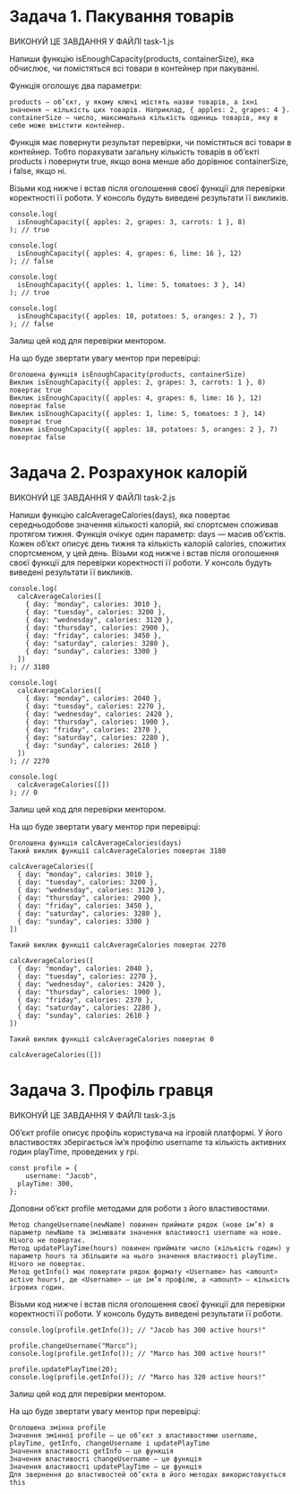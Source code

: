# Задача 1. Пакування товарів​

ВИКОНУЙ ЦЕ ЗАВДАННЯ У ФАЙЛІ task-1.js


Напиши функцію isEnoughCapacity(products, containerSize), яка обчислює, чи помістяться всі товари в контейнер при пакуванні.


Функція оголошує два параметри:

    products — об’єкт, у якому ключі містять назви товарів, а їхні значення — кількість цих товарів. Наприклад, { apples: 2, grapes: 4 }.
    containerSize — число, максимальна кількість одиниць товарів, яку в себе може вмістити контейнер.


Функція має повернути результат перевірки, чи помістяться всі товари в контейнер. Тобто порахувати загальну кількість товарів в об’єкті products і повернути true, якщо вона менше або дорівнює containerSize, і false, якщо ні.


Візьми код нижче і встав після оголошення своєї функції для перевірки коректності її роботи. У консоль будуть виведені результати її викликів.

    console.log(
      isEnoughCapacity({ apples: 2, grapes: 3, carrots: 1 }, 8)
    ); // true
    
    console.log(
      isEnoughCapacity({ apples: 4, grapes: 6, lime: 16 }, 12)
    ); // false
    
    console.log(
      isEnoughCapacity({ apples: 1, lime: 5, tomatoes: 3 }, 14)
    ); // true
    
    console.log(
      isEnoughCapacity({ apples: 18, potatoes: 5, oranges: 2 }, 7)
    ); // false

Залиш цей код для перевірки ментором.

На що буде звертати увагу ментор при перевірці:​

    Оголошена функція isEnoughCapacity(products, containerSize)
    Виклик isEnoughCapacity({ apples: 2, grapes: 3, carrots: 1 }, 8) повертає true
    Виклик isEnoughCapacity({ apples: 4, grapes: 6, lime: 16 }, 12) повертає false
    Виклик isEnoughCapacity({ apples: 1, lime: 5, tomatoes: 3 }, 14) повертає true
    Виклик isEnoughCapacity({ apples: 18, potatoes: 5, oranges: 2 }, 7) повертає false


# Задача 2. Розрахунок калорій​

ВИКОНУЙ ЦЕ ЗАВДАННЯ У ФАЙЛІ task-2.js

Напиши функцію calcAverageCalories(days), яка повертає середньодобове значення кількості калорій, які спортсмен споживав протягом тижня. Функція очікує один параметр: days — масив об’єктів. Кожен об’єкт описує день тижня та кількість калорій calories, спожитих спортсменом, у цей день. Візьми код нижче і встав після оголошення своєї функції для перевірки коректності її роботи. У консоль будуть виведені результати її викликів.

    console.log(
      calcAverageCalories([
        { day: "monday", calories: 3010 },
        { day: "tuesday", calories: 3200 },
        { day: "wednesday", calories: 3120 },
        { day: "thursday", calories: 2900 },
        { day: "friday", calories: 3450 },
        { day: "saturday", calories: 3280 },
        { day: "sunday", calories: 3300 }
      ])
    ); // 3180
    
    console.log(
      calcAverageCalories([
        { day: "monday", calories: 2040 },
        { day: "tuesday", calories: 2270 },
        { day: "wednesday", calories: 2420 },
        { day: "thursday", calories: 1900 },
        { day: "friday", calories: 2370 },
        { day: "saturday", calories: 2280 },
        { day: "sunday", calories: 2610 }
      ])
    ); // 2270
    
    console.log(
      calcAverageCalories([])
    ); // 0

Залиш цей код для перевірки ментором.

На що буде звертати увагу ментор при перевірці:​

    Оголошена функція calcAverageCalories(days)
    Такий виклик функції calcAverageCalories повертає 3180

    calcAverageCalories([
      { day: "monday", calories: 3010 },
      { day: "tuesday", calories: 3200 },
      { day: "wednesday", calories: 3120 },
      { day: "thursday", calories: 2900 },
      { day: "friday", calories: 3450 },
      { day: "saturday", calories: 3280 },
      { day: "sunday", calories: 3300 }
    ])

    Такий виклик функції calcAverageCalories повертає 2270

    calcAverageCalories([
      { day: "monday", calories: 2040 },
      { day: "tuesday", calories: 2270 },
      { day: "wednesday", calories: 2420 },
      { day: "thursday", calories: 1900 },
      { day: "friday", calories: 2370 },
      { day: "saturday", calories: 2280 },
      { day: "sunday", calories: 2610 }
    ])

    Такий виклик функції calcAverageCalories повертає 0

    calcAverageCalories([])

# Задача 3. Профіль гравця​

ВИКОНУЙ ЦЕ ЗАВДАННЯ У ФАЙЛІ task-3.js

Об’єкт profile описує профіль користувача на ігровій платформі. У його властивостях зберігається ім’я профілю username та кількість активних годин playTime, проведених у грі.

    const profile = {
        username: "Jacob",
      playTime: 300,
    };

Доповни об’єкт profile методами для роботи з його властивостями.

    Метод changeUsername(newName) повинен приймати рядок (нове ім’я) в параметр newName та змінювати значення властивості username на нове. Нічого не повертає.
    Метод updatePlayTime(hours) повинен приймати число (кількість годин) у параметр hours та збільшити на нього значення властивості playTime. Нічого не повертає.
    Метод getInfo() має повертати рядок формату <Username> has <amount> active hours!, де <Username> — це ім’я профілю, а <amount> — кількість ігрових годин.

Візьми код нижче і встав після оголошення своєї функції для перевірки коректності її роботи. У консоль будуть виведені результати її роботи.

    console.log(profile.getInfo()); // "Jacob has 300 active hours!"
    
    profile.changeUsername("Marco");
    console.log(profile.getInfo()); // "Marco has 300 active hours!"
    
    profile.updatePlayTime(20);
    console.log(profile.getInfo()); // "Marco has 320 active hours!"

Залиш цей код для перевірки ментором.

На що буде звертати увагу ментор при перевірці:​

    Оголошена змінна profile
    Значення змінної profile — це об’єкт з властивостями username, playTime, getInfo, changeUsername і updatePlayTime
    Значення властивості getInfo — це функція
    Значення властивості changeUsername — це функція
    Значення властивості updatePlayTime — це функція
    Для звернення до властивостей об’єкта в його методах використовується this
